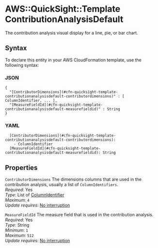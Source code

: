 # AWS::QuickSight::Template ContributionAnalysisDefault<a name="aws-properties-quicksight-template-contributionanalysisdefault"></a>

The contribution analysis visual display for a line, pie, or bar chart\.

## Syntax<a name="aws-properties-quicksight-template-contributionanalysisdefault-syntax"></a>

To declare this entity in your AWS CloudFormation template, use the following syntax:

### JSON<a name="aws-properties-quicksight-template-contributionanalysisdefault-syntax.json"></a>

```
{
  "[ContributorDimensions](#cfn-quicksight-template-contributionanalysisdefault-contributordimensions)" : [ ColumnIdentifier, ... ],
  "[MeasureFieldId](#cfn-quicksight-template-contributionanalysisdefault-measurefieldid)" : String
}
```

### YAML<a name="aws-properties-quicksight-template-contributionanalysisdefault-syntax.yaml"></a>

```
  [ContributorDimensions](#cfn-quicksight-template-contributionanalysisdefault-contributordimensions): 
    - ColumnIdentifier
  [MeasureFieldId](#cfn-quicksight-template-contributionanalysisdefault-measurefieldid): String
```

## Properties<a name="aws-properties-quicksight-template-contributionanalysisdefault-properties"></a>

`ContributorDimensions`  <a name="cfn-quicksight-template-contributionanalysisdefault-contributordimensions"></a>
The dimensions columns that are used in the contribution analysis, usually a list of `ColumnIdentifiers`\.  
*Required*: Yes  
*Type*: List of [ColumnIdentifier](aws-properties-quicksight-template-columnidentifier.md)  
*Maximum*: `4`  
*Update requires*: [No interruption](https://docs.aws.amazon.com/AWSCloudFormation/latest/UserGuide/using-cfn-updating-stacks-update-behaviors.html#update-no-interrupt)

`MeasureFieldId`  <a name="cfn-quicksight-template-contributionanalysisdefault-measurefieldid"></a>
The measure field that is used in the contribution analysis\.  
*Required*: Yes  
*Type*: String  
*Minimum*: `1`  
*Maximum*: `512`  
*Update requires*: [No interruption](https://docs.aws.amazon.com/AWSCloudFormation/latest/UserGuide/using-cfn-updating-stacks-update-behaviors.html#update-no-interrupt)